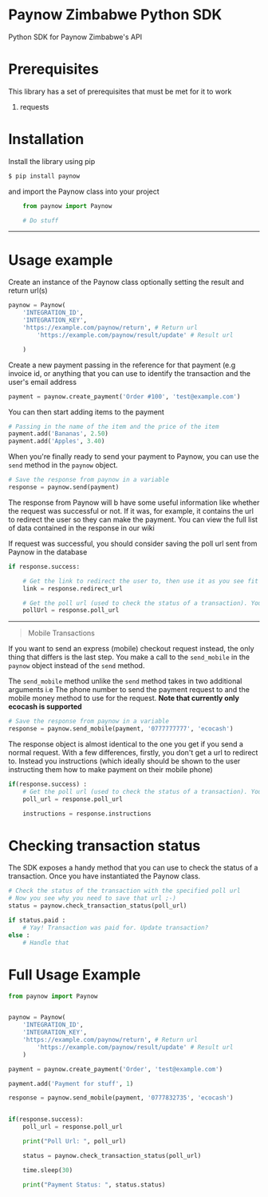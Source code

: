 # Paynow Zimbabwe Python SDK

Python SDK for Paynow Zimbabwe's API

# Prerequisites

This library has a set of prerequisites that must be met for it to work

1.  requests

# Installation

Install the library using pip

```sh
$ pip install paynow
```

and import the Paynow class into your project

```python
	from paynow import Paynow

	# Do stuff
```

---

# Usage example

Create an instance of the Paynow class optionally setting the result and return url(s)

```python
paynow = Paynow(
	'INTEGRATION_ID',
	'INTEGRATION_KEY',
	'https://example.com/paynow/return', # Return url
        'https://example.com/paynow/result/update' # Result url 

	)
```

Create a new payment passing in the reference for that payment (e.g invoice id, or anything that you can use to identify the transaction and the user's email address

```python
payment = paynow.create_payment('Order #100', 'test@example.com')
```

You can then start adding items to the payment

```python
# Passing in the name of the item and the price of the item
payment.add('Bananas', 2.50)
payment.add('Apples', 3.40)
```

When you're finally ready to send your payment to Paynow, you can use the `send` method in the `paynow` object.

```python
# Save the response from paynow in a variable
response = paynow.send(payment)
```

The response from Paynow will b have some useful information like whether the request was successful or not. If it was, for example, it contains the url to redirect the user so they can make the payment. You can view the full list of data contained in the response in our wiki

If request was successful, you should consider saving the poll url sent from Paynow in the database

```python
if response.success:

    # Get the link to redirect the user to, then use it as you see fit
	link = response.redirect_url

	# Get the poll url (used to check the status of a transaction). You might want to save this in your DB
	pollUrl = response.poll_url
```

---

> Mobile Transactions

If you want to send an express (mobile) checkout request instead, the only thing that differs is the last step. You make a call to the `send_mobile` in the `paynow` object
instead of the `send` method.

The `send_mobile` method unlike the `send` method takes in two additional arguments i.e The phone number to send the payment request to and the mobile money method to use for the request. **Note that currently only ecocash is supported**

```python
# Save the response from paynow in a variable
response = paynow.send_mobile(payment, '0777777777', 'ecocash')
```

The response object is almost identical to the one you get if you send a normal request. With a few differences, firstly, you don't get a url to redirect to. Instead you instructions (which ideally should be shown to the user instructing them how to make payment on their mobile phone)

```python
if(response.success) :
	# Get the poll url (used to check the status of a transaction). You might want to save this in your DB
    poll_url = response.poll_url

    instructions = response.instructions
```

# Checking transaction status

The SDK exposes a handy method that you can use to check the status of a transaction. Once you have instantiated the Paynow class.

```python
# Check the status of the transaction with the specified poll url
# Now you see why you need to save that url ;-)
status = paynow.check_transaction_status(poll_url)

if status.paid :
	# Yay! Transaction was paid for. Update transaction?
else :
	# Handle that
```

# Full Usage Example

```python
from paynow import Paynow


paynow = Paynow(
	'INTEGRATION_ID',
	'INTEGRATION_KEY',
	'https://example.com/paynow/return', # Return url
        'https://example.com/paynow/result/update' # Result url 
	)

payment = paynow.create_payment('Order', 'test@example.com')

payment.add('Payment for stuff', 1)

response = paynow.send_mobile(payment, '0777832735', 'ecocash')


if(response.success):
    poll_url = response.poll_url

    print("Poll Url: ", poll_url)

    status = paynow.check_transaction_status(poll_url)

    time.sleep(30)

    print("Payment Status: ", status.status)
```
